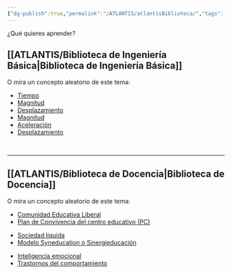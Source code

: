 ```yaml
---
{"dg-publish":true,"permalink":"/ATLANTIS/atlantisBiblioteca/","tags":["gardenEntry"]}
---
```


¿Qué quieres aprender?

## [[ATLANTIS/Biblioteca de Ingeniería Básica\|Biblioteca de Ingeniería Básica]]
O mira un concepto aleatorio de este tema:
<div><ul class="dataview list-view-ul"><li><span><a data-tooltip-position="top" aria-label="CUADERNO/INGENIERÍA BÁSICA/Tiempo.md" data-href="CUADERNO/INGENIERÍA BÁSICA/Tiempo.md" href="CUADERNO/INGENIERÍA BÁSICA/Tiempo.md" class="internal-link" target="_blank" rel="noopener">Tiempo</a></span></li><li><span><a data-tooltip-position="top" aria-label="CUADERNO/INGENIERÍA BÁSICA/Magnitud.md" data-href="CUADERNO/INGENIERÍA BÁSICA/Magnitud.md" href="CUADERNO/INGENIERÍA BÁSICA/Magnitud.md" class="internal-link" target="_blank" rel="noopener">Magnitud</a></span></li><li><span><a data-tooltip-position="top" aria-label="CUADERNO/INGENIERÍA BÁSICA/Desplazamiento.md" data-href="CUADERNO/INGENIERÍA BÁSICA/Desplazamiento.md" href="CUADERNO/INGENIERÍA BÁSICA/Desplazamiento.md" class="internal-link" target="_blank" rel="noopener">Desplazamiento</a></span></li><li><span><a data-tooltip-position="top" aria-label="CUADERNO/INGENIERÍA BÁSICA/Magnitud.md" data-href="CUADERNO/INGENIERÍA BÁSICA/Magnitud.md" href="CUADERNO/INGENIERÍA BÁSICA/Magnitud.md" class="internal-link" target="_blank" rel="noopener">Magnitud</a></span></li><li><span><a data-tooltip-position="top" aria-label="CUADERNO/INGENIERÍA BÁSICA/Aceleración.md" data-href="CUADERNO/INGENIERÍA BÁSICA/Aceleración.md" href="CUADERNO/INGENIERÍA BÁSICA/Aceleración.md" class="internal-link" target="_blank" rel="noopener">Aceleración</a></span></li><li><span><a data-tooltip-position="top" aria-label="CUADERNO/INGENIERÍA BÁSICA/Desplazamiento.md" data-href="CUADERNO/INGENIERÍA BÁSICA/Desplazamiento.md" href="CUADERNO/INGENIERÍA BÁSICA/Desplazamiento.md" class="internal-link" target="_blank" rel="noopener">Desplazamiento</a></span></li></ul></div>
</br>

---
## [[ATLANTIS/Biblioteca de Docencia\|Biblioteca de Docencia]]
O mira un concepto aleatorio de este tema:
<div><ul class="dataview list-view-ul"><li><span><a data-tooltip-position="top" aria-label="CUADERNO/DOCENCIA/GESTIÓN DE CENTROS EDUCATIVOS/Comunidad Educativa Liberal.md" data-href="CUADERNO/DOCENCIA/GESTIÓN DE CENTROS EDUCATIVOS/Comunidad Educativa Liberal.md" href="CUADERNO/DOCENCIA/GESTIÓN DE CENTROS EDUCATIVOS/Comunidad Educativa Liberal.md" class="internal-link" target="_blank" rel="noopener">Comunidad Educativa Liberal</a></span></li><li><span><a data-tooltip-position="top" aria-label="CUADERNO/DOCENCIA/GESTIÓN DE CENTROS EDUCATIVOS/Plan de Convivencia del centro educativo (PC).md" data-href="CUADERNO/DOCENCIA/GESTIÓN DE CENTROS EDUCATIVOS/Plan de Convivencia del centro educativo (PC).md" href="CUADERNO/DOCENCIA/GESTIÓN DE CENTROS EDUCATIVOS/Plan de Convivencia del centro educativo (PC).md" class="internal-link" target="_blank" rel="noopener">Plan de Convivencia del centro educativo (PC)</a></span></li></ul></div>
<div><ul class="dataview list-view-ul"><li><span><a data-tooltip-position="top" aria-label="CUADERNO/SOCIOLOGÍA/GRUPOS SOCIALES/Sociedad líquida.md" data-href="CUADERNO/SOCIOLOGÍA/GRUPOS SOCIALES/Sociedad líquida.md" href="CUADERNO/SOCIOLOGÍA/GRUPOS SOCIALES/Sociedad líquida.md" class="internal-link" target="_blank" rel="noopener">Sociedad líquida</a></span></li><li><span><a data-tooltip-position="top" aria-label="CUADERNO/SOCIOLOGÍA/GRUPOS SOCIALES/Modelo Syneducation o Sinergieducación.md" data-href="CUADERNO/SOCIOLOGÍA/GRUPOS SOCIALES/Modelo Syneducation o Sinergieducación.md" href="CUADERNO/SOCIOLOGÍA/GRUPOS SOCIALES/Modelo Syneducation o Sinergieducación.md" class="internal-link" target="_blank" rel="noopener">Modelo Syneducation o Sinergieducación</a></span></li></ul></div>
<div><ul class="dataview list-view-ul"><li><span><a data-tooltip-position="top" aria-label="CUADERNO/PSICOLOGÍA/INTELIGENICA/Inteligencia emocional.md" data-href="CUADERNO/PSICOLOGÍA/INTELIGENICA/Inteligencia emocional.md" href="CUADERNO/PSICOLOGÍA/INTELIGENICA/Inteligencia emocional.md" class="internal-link" target="_blank" rel="noopener">Inteligencia emocional</a></span></li><li><span><a data-tooltip-position="top" aria-label="CUADERNO/PSICOLOGÍA/TRASTORNOS/Trastornos del comportamiento.md" data-href="CUADERNO/PSICOLOGÍA/TRASTORNOS/Trastornos del comportamiento.md" href="CUADERNO/PSICOLOGÍA/TRASTORNOS/Trastornos del comportamiento.md" class="internal-link" target="_blank" rel="noopener">Trastornos del comportamiento</a></span></li></ul></div>


